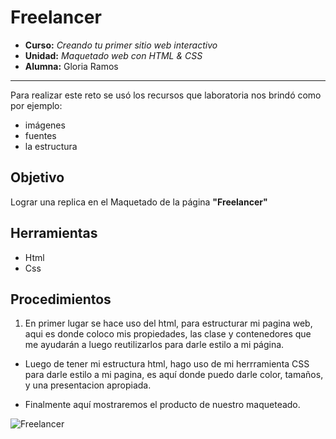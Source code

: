 # Freelancer

* **Curso:** _Creando tu primer sitio web interactivo_
* **Unidad:** _Maquetado web con HTML & CSS_
* **Alumna:** Gloria Ramos

***
Para realizar este reto se usó los recursos que laboratoria nos brindó como por ejemplo:
* imágenes
* fuentes
* la estructura

## Objetivo

Lograr una replica en el Maquetado de la página **"Freelancer"**

## Herramientas
* Html
* Css

## Procedimientos

1. En primer lugar se hace uso del html, para estructurar mi pagina web, aqui es donde coloco mis propiedades, las clase y contenedores que me ayudarán a luego reutilizarlos para darle estilo a mi página.

* Luego de tener mi estructura html, hago uso de mi herrramienta CSS para darle estilo a mi pagina, es aquí donde puedo darle color, tamaños, y una presentacion apropiada.

* Finalmente aquí mostraremos el producto de nuestro maqueteado.


![Freelancer](docs/fullpage.png)
